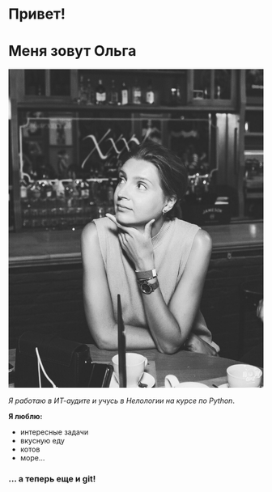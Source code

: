 # Привет!
# Меня зовут Ольга

![my_foto](photo_2022-05-30_13-39-54.jpg)

_Я работаю в ИТ-аудите и учусь в Нелологии на курсе по Python_.

**Я люблю:**
* интересные задачи
* вкусную еду
* котов
* море...
### ... а теперь еще и git!
